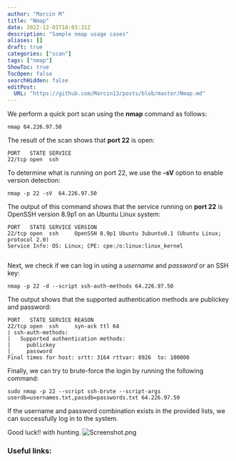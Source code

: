 ```yaml
---
author: "Marcin M"
title: "Nmap"
date: 2022-12-01T18:03:31Z
description: "Sample nmap usage cases"
aliases: []
draft: true
categories: ["scan"]
tags: ["nmap"]
ShowToc: true
TocOpen: false
searchHidden: false
editPost:
  URL: "https://github.com/Marcin13/posts/blob/master/Nmap.md"
---
```


We perform a quick port scan using the **nmap** command as follows:
```shell
nmap 64.226.97.50 
```
The result of the scan shows that **port **22**** is open:
```shell
PORT   STATE SERVICE
22/tcp open  ssh
```
To determine what is running on port 22, we use the **-sV** option to enable version detection:
```shell
nmap -p 22 -sV  64.226.97.50

 ```
The output of this command shows that the service running on **port 22** is OpenSSH version 8.9p1 on an Ubuntu Linux system:
```shell
PORT   STATE SERVICE VERSION
22/tcp open  ssh     OpenSSH 8.9p1 Ubuntu 3ubuntu0.1 (Ubuntu Linux; protocol 2.0)
Service Info: OS: Linux; CPE: cpe:/o:linux:linux_kernel


```
Next, we check if we can log in using a _username_ and _password_ or an SSH key:

```shell
nmap -p 22 -d --script ssh-auth-methods 64.226.97.50

```
The output shows that the supported authentication methods are publickey and password:
```shell
PORT   STATE SERVICE REASON
22/tcp open  ssh     syn-ack ttl 64
| ssh-auth-methods: 
|   Supported authentication methods: 
|     publickey
|_    password
Final times for host: srtt: 3164 rttvar: 8926  to: 100000
```

Finally, we can try to brute-force the login by running the following command:
```shell
sudo nmap -p 22 --script ssh-brute --script-args userdb=usernames.txt,passdb=passwords.txt 64.226.97.50
```
If the username and password combination exists in the provided lists, we can successfully log in to the system.

Good luck!! with hunting.
![Screenshot.png](http://marcinmitruk.link/img/Nmap/Screenshot1.png)






### Useful links:

